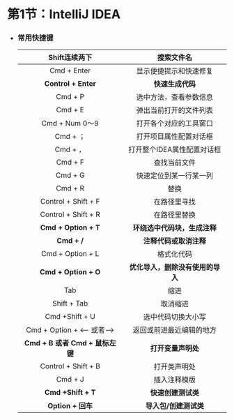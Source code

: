 # 第1节：IntelliJ IDEA



+ ### 常用快捷键

  |          Shift连续两下          |            搜索文件名            |
  | :-----------------------------: | :------------------------------: |
  |           Cmd + Enter           |      显示便捷提示和快速修复      |
  |       **Control + Enter**       |         **快速生成代码**         |
  |             Cmd + P             |      选中方法，查看参数信息      |
  |             Cmd + E             |      弹出当前打开的文件列表      |
  |         Cmd + Num 0～9          |      打开各个对应的工具窗口      |
  |            Cmd + ；             |      打开项目属性配置对话框      |
  |            Cmd + ，             |    打开整个IDEA属性配置对话框    |
  |             Cmd + F             |           查找当前文件           |
  |             Cmd + G             |      快速定位到某一行某一列      |
  |             Cmd + R             |               替换               |
  |       Control + Shift + F       |           在路径里寻找           |
  |       Control + Shift + R       |           在路径里替换           |
  |      **Cmd + Option + T**       |   **环绕选中代码块，生成注释**   |
  |           **Cmd + /**           |      **注释代码或取消注释**      |
  |        Cmd + Option + L         |            格式化代码            |
  |      **Cmd + Option + O**       | **优化导入，删除没有使用的导入** |
  |               Tab               |               缩进               |
  |           Shift + Tab           |             取消缩进             |
  |         Cmd +Shift + U          |        选中代码切换大小写        |
  |    Cmd + Option + <— 或者—>     |     返回或前进最近编辑的地方     |
  | **Cmd + B 或者 Cmd + 鼠标左键** |        **打开变量声明处**        |
  |       Control + Shift + B       |           打开类声明处           |
  |             Cmd + J             |           插入注释模版           |
  |       **Cmd +Shift + T**        |        **快速创建测试类**        |
  |        **Option + 回车**        |      **导入包/创建测试类**       |

  

